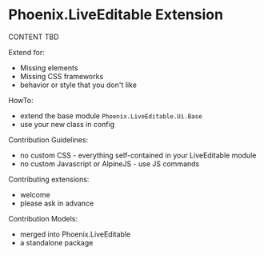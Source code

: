 # Phoenix.LiveEditable Extension 

CONTENT TBD

Extend for: 
- Missing elements
- Missing CSS frameworks 
- behavior or style that you don't like 

HowTo: 
- extend the base module `Phoenix.LiveEditable.Ui.Base`
- use your new class in config

Contribution Guidelines:
- no custom CSS - everything self-contained in your LiveEditable module 
- no custom Javascript or AlpineJS - use JS commands 

Contributing extensions:
- welcome 
- please ask in advance

Contribution Models:
- merged into Phoenix.LiveEditable
- a standalone package 
